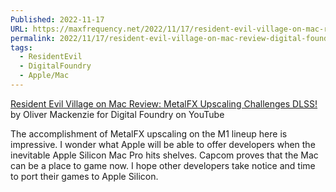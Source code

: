 ```yaml
---
Published: 2022-11-17
URL: https://maxfrequency.net/2022/11/17/resident-evil-village-on-mac-review-digital-foundry/
permalink: 2022/11/17/resident-evil-village-on-mac-review-digital-foundry/
tags:
  - ResidentEvil
  - DigitalFoundry
  - Apple/Mac
---
```

[Resident Evil Village on Mac Review: MetalFX Upscaling Challenges DLSS!](https://www.youtube.com/watch?v=6iXx9lfe62w&t=870s) by Oliver Mackenzie for Digital Foundry on YouTube

The accomplishment of MetalFX upscaling on the M1 lineup here is impressive. I wonder what Apple will be able to offer developers when the inevitable Apple Silicon Mac Pro hits shelves. Capcom proves that the Mac can be a place to game now. I hope other developers take notice and time to port their games to Apple Silicon.